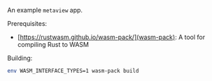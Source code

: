 An example `metaview` app.

Prerequisites:
* [https://rustwasm.github.io/wasm-pack/](wasm-pack): A tool for compiling Rust to WASM

Building:
```sh
env WASM_INTERFACE_TYPES=1 wasm-pack build
```
